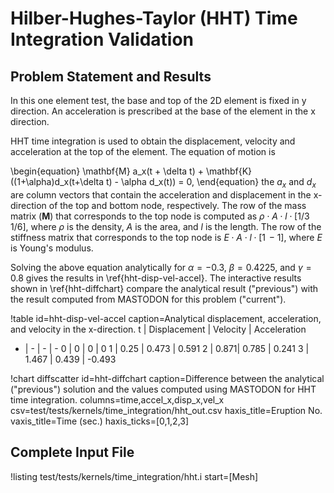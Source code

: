# Hilber-Hughes-Taylor (HHT) Time Integration Validation

## Problem Statement and Results
In this one element test, the base and top of the 2D element is fixed in y
direction. An acceleration is prescribed at the base of the element in the x direction.

HHT time integration is used to obtain the displacement, velocity and acceleration
at the top of the element. The equation of motion is

\begin{equation}
\mathbf{M} a_x(t + \delta t) + \mathbf{K}((1+\alpha)d_x(t+\delta t) - \alpha d_x(t)) = 0,
\end{equation}
the $a_x$ and  $d_x$ are column vectors that contain the acceleration and displacement in the
x-direction of the top and bottom node, respectively. The row of the mass matrix ($\textbf{M}$) that
corresponds to the top node is computed as $\rho \cdot A \cdot l \cdot [1/3\, 1/6]$, where $\rho$ is
the density, $A$ is the area, and $l$ is the length. The row of the stiffness matrix that
corresponds to the top node is $E\cdot A\cdot l \cdot [1\,-1]$, where $E$ is Young's modulus.

Solving the above equation analytically for $\alpha = -0.3$, $\beta = 0.4225$, and
$\gamma = 0.8$ gives the results in \ref{hht-disp-vel-accel}. The interactive results shown in
\ref{hht-diffchart} compare the analytical result ("previous") with the result computed
from MASTODON for this problem ("current").

!table id=hht-disp-vel-accel caption=Analytical displacement, acceleration, and velocity in the x-direction.
 t | Displacement | Velocity | Acceleration
 - | - | - | -
 0 | 0    | 0   |  0
 1 | 0.25 | 0.473 | 0.591
 2 | 0.871| 0.785 | 0.241
 3 | 1.467 | 0.439 | -0.493

 !chart diffscatter id=hht-diffchart caption=Difference between the analytical ("previous") solution and the values computed using MASTODON for HHT time integration. columns=time,accel_x,disp_x,vel_x csv=test/tests/kernels/time_integration/hht_out.csv haxis_title=Eruption No. vaxis_title=Time (sec.) haxis_ticks=[0,1,2,3]

## Complete Input File

!listing test/tests/kernels/time_integration/hht.i start=[Mesh]
